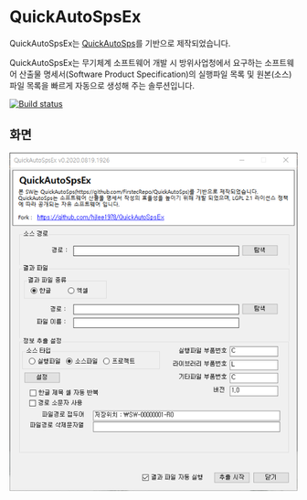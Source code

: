 ﻿# QuickAutoSpsEx 

QuickAutoSpsEx는 [QuickAutoSps](https://github.com/FirstecRepo/QuickAutoSps)를 기반으로 제작되었습니다.

QuickAutoSpsEx는 무기체계 소프트웨어 개발 시 방위사업청에서 요구하는 소프트웨어 산출물 명세서(Software Product Specification)의 실행파일 목록 및 원본(소스)파일 목록을 빠르게 자동으로 생성해 주는 솔루션입니다.

[![Build status](https://ci.appveyor.com/api/projects/status/1gyop9h9x90lvc2s?svg=true)](https://ci.appveyor.com/project/hjlee1978/quickautospsex)

## 화면

![주화면](https://github.com/hjlee1978/QuickAutoSpsEx/blob/gh-pages/QuickAutoSpsEx_2020-0819-1926.png)
